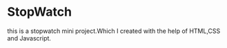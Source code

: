 # StopWatch
this is a stopwatch mini project.Which I created with the help of HTML,CSS and Javascript.
